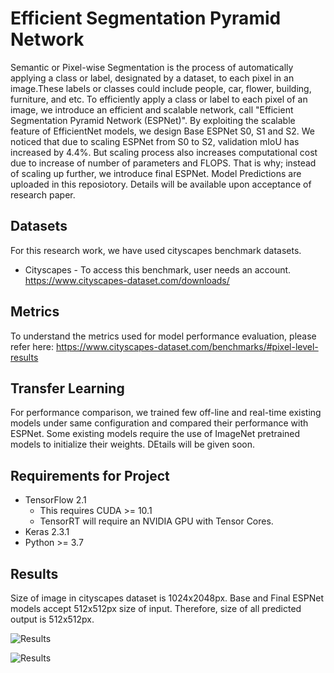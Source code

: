 # Efficient Segmentation Pyramid Network
Semantic or Pixel-wise Segmentation is the process of automatically applying a class or label, designated by a dataset, to each pixel in an image.These labels or classes could include people, car, flower, building, furniture, and etc. To efficiently apply a class or label to each pixel of an image, we introduce an efficient and scalable network, call "Efficient Segmentation Pyramid Network (ESPNet)". By exploiting the scalable feature of EfficientNet models, we design Base ESPNet S0, S1 and S2. We noticed that due to scaling ESPNet from S0 to S2, validation mIoU has increased by 4.4%. But scaling process also increases computational cost due to increase of number of parameters and FLOPS. That is why; instead of scaling up further, we introduce final ESPNet. Model Predictions are uploaded in this reposiotory. Details will be available upon acceptance of research paper.

## Datasets
For this research work, we have used cityscapes benchmark datasets.
* Cityscapes - To access this benchmark, user needs an account. https://www.cityscapes-dataset.com/downloads/              

## Metrics
To understand the metrics used for model performance evaluation, please  refer here: https://www.cityscapes-dataset.com/benchmarks/#pixel-level-results

## Transfer Learning
For performance comparison, we trained few off-line and real-time existing models under same configuration and compared their performance with ESPNet. Some existing models require the use of ImageNet pretrained models to initialize their weights. DEtails will be given soon.

## Requirements for Project
* TensorFlow 2.1
  * This requires CUDA >= 10.1
  * TensorRT will require an NVIDIA GPU with Tensor Cores.
* Keras 2.3.1
* Python >= 3.7

## Results
Size of image in cityscapes dataset is 1024x2048px. Base and Final ESPNet models accept 512x512px size of input. Therefore, size of all predicted output is 512x512px. 

![Results](https://github.com/tanmaysingha/ESPNet/blob/master/Results/Final_ESPNet_Results/result1.png?raw=true)

![Results](https://github.com/tanmaysingha/ESPNet/blob/master/Results/Final_ESPNet_Results/result2.png?raw=true)


